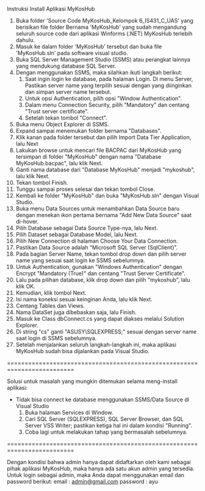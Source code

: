 Instruksi Install Aplikasi MyKosHub

1. Buka folder 'Source Code MyKosHub_Kelompok 6_IS431_C_UAS' yang berisikan file folder Bernama 'MyKosHub' yang sudah mengandung seluruh source code dari aplikasi Winforms (.NET) MyKosHub terlebih dahulu.
2. Masuk ke dalam folder 'MyKosHub' tersebut dan buka file 'MyKosHub.sln' pada software visual studio.
3. Buka SQL Server Management Studio (SSMS) atau perangkat lainnya yang mendukung database SQL Server.
4. Dengan menggunakan SSMS, maka silahkan ikuti langkah berikut:
   1) 	Saat ingin login ke database, pada halaman Login. Di menu Server, Pastikan server name yang terpilih sesuai dengan yang diinginkan dan simpan server name tersebut.
   2)	Untuk opsi Authentication, pilih opsi "Window Authentication".
   3)	Dalam menu Connection Security, pilih "Mandatory" dan centang "Trust server certificate".
   4)	Setelah tekan tombol "Connect".
5. Buka menu Object Explorer di SSMS.
6. Expand sampai menemukan folder bernama "Databases".
7. Klik kanan pada folder tersebut dan pilih Import Data Tier Application, lalu Next
9. Lakukan browse untuk mencari file BACPAC dari MyKosHub yang tersimpan di folder "MyKosHub" dengan nama "Database MyKosHub.bacpac", lalu klik Next.
10. Ganti nama database dari "Database MyKosHub" menjadi "mykoshub", lalu klik Next.
11. Tekan tombol Finish.
12. Tunggu sampai proses selesai dan tekan tombol Close.
13. Kembali ke folder "MyKosHub" dan buka "MyKosHub.sln" dengan Visual Studio.
14. Buka menu Data Sources untuk menambahkan Data Source baru dengan menekan ikon pertama bernama "Add New Data Source" saat di-hover.
15. Pilih Database sebagai Data Source Type-nya, lalu Next.
16. Pilih Dataset sebagai Database Model, lalu Next.
17. Pilih New Connection di halaman Choose Your Data Connection.
18. Pastikan Data Source adalah "Microsoft SQL Server (SqlClient)".
19. Pada bagian Server Name, tekan tombol drop down dan pilih server name yang sesuai saat login ke SSMS sebelumnya.
20. Untuk Authentication, gunakan "Windows Authentication" dengan Encrypt "Mandatory (True)" dan centang "Trust Server Certificate".
21. Lalu pada pilihan database, klik drop down dan pilih "mykoshub", lalu klik OK.
22. Kemudian, klik tombol Next.
23. Isi nama koneksi sesuai keinginan Anda, lalu klik Next.
24. Centang Tables dan Views.
25. Nama DataSet juga dibebaskan saja, lalu Finish.
26. Masuk ke Class dbConnect.cs yang dapat diakses melalui Solution Explorer.
27. Di string "cs" ganti "ASUSY\\SQLEXPRESS;" sesuai dengan server name saat login di SSMS sebelumnya.
28. Setelah menjalankan seluruh langkah-langkah ini, maka aplikasi MyKosHub sudah bisa dijalankan pada Visual Studio.

=========================================================================

Solusi untuk masalah yang mungkin ditemukan selama meng-install aplikasi:
* Tidak bisa connect ke database menggunakan SSMS/Data Source di Visual Studio
  1) Buka halaman Services di Window.
  2) Cari SQL Server (SQLEXPRESS), SQL Server Browser, dan SQL Server VSS Writer; pastikan ketiga hal ini dalam kondisi "Running".
  3) Coba lagi untuk melakukan tahap yang bermasalah sebelumnya.

=========================================================================

Dengan kondisi bahwa admin hanya dapat didaftarkan oleh kami sebagai pihak aplikasi MyKosHub, maka hanya ada satu akun admin yang tersedia. Untuk login sebagai admin, maka Anda dapat menggunakan email dan password berikut:
email     : admin@gmail.com
password  : ayu